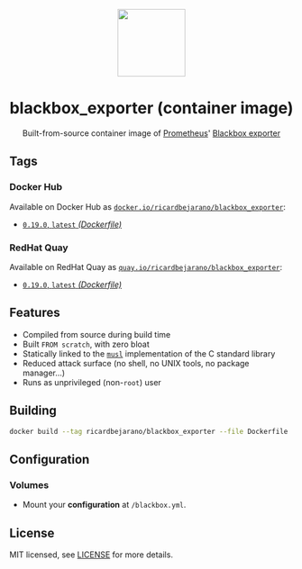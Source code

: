 <p align="center"><img src="https://emojipedia-us.s3.dualstack.us-west-1.amazonaws.com/thumbs/320/apple/198/fire-extinguisher_1f9ef.png" width="120px"></p>
<h1 align="center">blackbox_exporter (container image)</h1>
<p align="center">Built-from-source container image of <a href="https://prometheus.io/">Prometheus</a>' <a href="https://github.com/prometheus/blackbox_exporter">Blackbox exporter</a></p>


## Tags

### Docker Hub

Available on Docker Hub as [`docker.io/ricardbejarano/blackbox_exporter`](https://hub.docker.com/r/ricardbejarano/blackbox_exporter):

- [`0.19.0`, `latest` *(Dockerfile)*](Dockerfile)

### RedHat Quay

Available on RedHat Quay as [`quay.io/ricardbejarano/blackbox_exporter`](https://quay.io/repository/ricardbejarano/blackbox_exporter):

- [`0.19.0`, `latest` *(Dockerfile)*](Dockerfile)


## Features

* Compiled from source during build time
* Built `FROM scratch`, with zero bloat
* Statically linked to the [`musl`](https://musl.libc.org/) implementation of the C standard library
* Reduced attack surface (no shell, no UNIX tools, no package manager...)
* Runs as unprivileged (non-`root`) user


## Building

```bash
docker build --tag ricardbejarano/blackbox_exporter --file Dockerfile .
```


## Configuration

### Volumes

- Mount your **configuration** at `/blackbox.yml`.


## License

MIT licensed, see [LICENSE](LICENSE) for more details.
